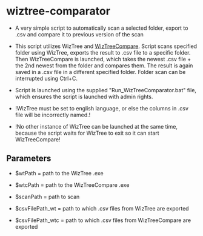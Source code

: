 # wiztree-comparator
- A very simple script to automatically scan a selected folder, export to .csv and compare it to previous version of the scan

- This script utilizes WizTree and [WizTreeCompare](https://github.com/AlphaDelta/WizTreeCompare). Script scans specified folder using WizTree, exports the result to .csv file to a specific folder. Then WizTreeCompare is launched, which takes the newest .csv file + the 2nd newest from the folder and compares them. The result is again saved in a .csv file in a different specified folder. Folder scan can be interrupted using Ctrl+C. 

- Script is launched using the supplied "Run_WizTreeComparator.bat" file, which ensures the script is launched with admin rights.

- !WizTree must be set to english language, or else the columns in .csv file will be incorrectly named.!
- !No other instance of WizTree can be launched at the same time, because the script waits for WizTree to exit so it can start WizTreeCompare!

## Parameters
- $wtPath = path to the WizTree .exe
- $wtcPath = path to the WizTreeCompare .exe
- $scanPath = path to scan

- $csvFilePath_wt = path to which .csv files from WizTree are exported
- $csvFilePath_wtc = path to which .csv files from WizTreeCompare are exported
